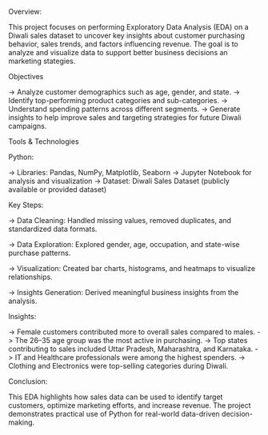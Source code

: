 Overview:

This project focuses on performing Exploratory Data Analysis (EDA) on a Diwali sales dataset to uncover key insights about customer purchasing behavior,
sales trends, and factors influencing revenue. The goal is to analyze and visualize data to support better business decisions an marketing stategies. 


Objectives

-> Analyze customer demographics such as age, gender, and state.
-> Identify top-performing product categories and sub-categories.
-> Understand spending patterns across different segments.
-> Generate insights to help improve sales and targeting strategies for future Diwali campaigns.

Tools & Technologies

Python:

-> Libraries: Pandas, NumPy, Matplotlib, Seaborn
-> Jupyter Notebook for analysis and visualization
-> Dataset: Diwali Sales Dataset (publicly available or provided dataset)

Key Steps: 

-> Data Cleaning:
  Handled missing values, removed duplicates, and standardized data formats.

-> Data Exploration:
  Explored gender, age, occupation, and state-wise purchase patterns.

-> Visualization:
  Created bar charts, histograms, and heatmaps to visualize relationships.

-> Insights Generation:
  Derived meaningful business insights from the analysis.

Insights: 

-> Female customers contributed more to overall sales compared to males.
-> The 26–35 age group was the most active in purchasing.
-> Top states contributing to sales included Uttar Pradesh, Maharashtra, and Karnataka.
-> IT and Healthcare professionals were among the highest spenders.
-> Clothing and Electronics were top-selling categories during Diwali.

Conclusion: 

This EDA highlights how sales data can be used to identify target customers, optimize marketing efforts, and increase revenue.
The project demonstrates practical use of Python for real-world data-driven decision-making.



  
